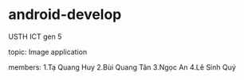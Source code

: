# android-develop
USTH ICT gen 5

topic: Image application 

members: 
1.Tạ Quang Huy
2.Bùi Quang Tân
3.Ngọc An
4.Lê Sinh Quý
